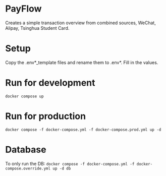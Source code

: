 # PayFlow
Creates a simple transaction overview from combined sources, WeChat, Alipay, Tsinghua Student Card.

# Setup
Copy the .env*_template files and rename them to .env*. Fill in the values.

# Run for development
`docker compose up`

# Run for production
`docker compose -f docker-compose.yml -f docker-compose.prod.yml up -d`

# Database
To only run the DB:
`docker compose -f docker-compose.yml -f docker-compose.override.yml up -d db`